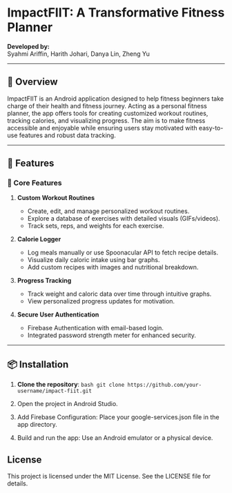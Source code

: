 # ImpactFIIT: A Transformative Fitness Planner

**Developed by:**  
Syahmi Ariffin, Harith Johari, Danya Lin, Zheng Yu  

---

## 📖 Overview

ImpactFIIT is an Android application designed to help fitness beginners take charge of their health and fitness journey. Acting as a personal fitness planner, the app offers tools for creating customized workout routines, tracking calories, and visualizing progress. The aim is to make fitness accessible and enjoyable while ensuring users stay motivated with easy-to-use features and robust data tracking.

---

## 🚀 Features

### 🔑 Core Features
1. **Custom Workout Routines**  
   - Create, edit, and manage personalized workout routines.  
   - Explore a database of exercises with detailed visuals (GIFs/videos).  
   - Track sets, reps, and weights for each exercise.  

2. **Calorie Logger**  
   - Log meals manually or use Spoonacular API to fetch recipe details.  
   - Visualize daily caloric intake using bar graphs.  
   - Add custom recipes with images and nutritional breakdown.  

3. **Progress Tracking**  
   - Track weight and caloric data over time through intuitive graphs.  
   - View personalized progress updates for motivation.  

4. **Secure User Authentication**  
   - Firebase Authentication with email-based login.  
   - Integrated password strength meter for enhanced security.
   
---


## 📦 Installation

1. **Clone the repository**:
   ```bash git clone https://github.com/your-username/impact-fiit.git ```
2. Open the project in Android Studio.

3. Add Firebase Configuration:
  Place your google-services.json file in the app directory.

4. Build and run the app:
  Use an Android emulator or a physical device.

## License
This project is licensed under the MIT License. See the LICENSE file for details.

